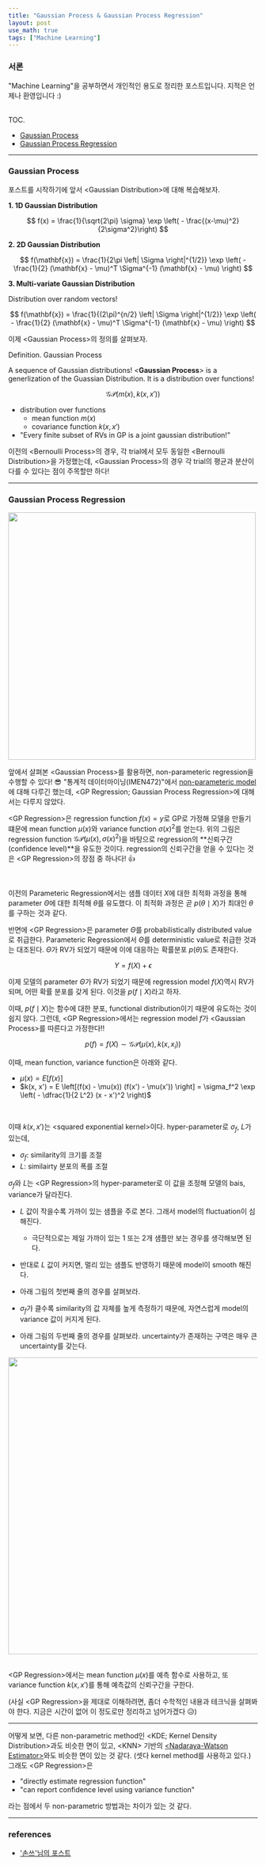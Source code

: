 ```yaml
---
title: "Gaussian Process & Gaussian Process Regression"
layout: post
use_math: true
tags: ["Machine Learning"]
---
```


### 서론

"Machine Learning"을 공부하면서 개인적인 용도로 정리한 포스트입니다. 지적은 언제나 환영입니다 :)

<br><span class="statement-title">TOC.</span><br>

- [Gaussian Process](#gaussian-process)
- [Gaussian Process Regression](#gaussian-process-regression)

<hr/>

### Gaussian Process

포스트를 시작하기에 앞서 \<Gaussian Distribution\>에 대해 복습해보자.

**1\. 1D Gaussian Distribution**

$$
f(x) = \frac{1}{\sqrt{2\pi} \sigma} \exp \left( - \frac{(x-\mu)^2}{2\sigma^2}\right)
$$

**2\. 2D Gaussian Distribution**

$$
f(\mathbf{x}) = \frac{1}{2\pi \left| \Sigma \right|^{1/2}} \exp \left( - \frac{1}{2} (\mathbf{x} - \mu)^T \Sigma^{-1} (\mathbf{x} - \mu) \right)
$$

**3\. Multi-variate Gaussian Distribution**

Distribution over random vectors!

$$
f(\mathbf{x}) = \frac{1}{(2\pi)^{n/2} \left| \Sigma \right|^{1/2}} \exp \left( - \frac{1}{2} (\mathbf{x} - \mu)^T \Sigma^{-1} (\mathbf{x} - \mu) \right)
$$

이제 \<Gaussian Process\>의 정의를 살펴보자.

<div class="definition" markdown="1">

<span class="statement-title">Definition.</span> Gaussian Process<br>

A sequence of Gaussian distributions! \<**Gaussian Process**\> is a generlization of the Guassian Distribution. It is a distribution over functions!

$$
\mathcal{GP} (m(x), k(x, x'))
$$

- distribution over functions
  - mean function $m(x)$
  - covariance function $k(x, x')$
- "Every finite subset of RVs in GP is a joint gaussian distribution!"

</div>

이전의 \<Bernoulli Process\>의 경우, 각 trial에서 모두 동일한 \<Bernoulli Distribution\>을 가정했는데, \<Gaussian Process\>의 경우 각 trial의 평균과 분산이 다를 수 있다는 점이 주목할만 하다!

<hr/>

### Gaussian Process Regression

<div class="img-wrapper">
  <img src="https://lh3.googleusercontent.com/-QSlMIVtiVFU/X7SgGoqKYwI/AAAAAAAAOOo/u8vbYa-QeVUW5ppkpHQPQ4hV_CH0vF33wCLcBGAsYHQ/w514-h360/image.png" width="500px">
</div>

앞에서 살펴본 \<Gaussian Process\>를 활용하면, non-parameteric regression을 수행할 수 있다! 😎 "통계적 데이터마이닝(IMEN472)"에서 [non-parameteric model](https://bluehorn07.github.io/computer_science/2021/02/24/statistical-data-mining.html#non-parametric-method)에 대해 다루긴 했는데, \<GP Regression; Gaussian Process Regression\>에 대해서는 다루지 않았다.

\<GP Regression\>은 regression function $f(x)=y$로 GP로 가정해 모델을 만들기 떄문에 mean function $\mu(x)$와 variance function $\sigma(x)^2$를 얻는다. 위의 그림은 regression function $\mathcal{GP}(\mu(x), \sigma(x)^2)$을 바탕으로 regression의 **신뢰구간(confidence level)**을 유도한 것이다. regression의 신뢰구간을 얻을 수 있다는 것은 \<GP Regression\>의 장점 중 하나다! 👍

<br/>

이전의 Parameteric Regression에서는 샘플 데이터 $X$에 대한 최적화 과정을 통해 parameter $\Theta$에 대한 최적해 $\theta$를 유도했다. 이 최적화 과정은 곧 $p(\theta \mid X)$가 최대인 $\theta$를 구하는 것과 같다.

반면에 \<GP Regression\>은 parameter $\Theta$를 <span class="half_HL">probabilistically distributed value</span>로 취급한다. Parameteric Regression에서 $\Theta$를 deterministic value로 취급한 것과는 대조된다. $\Theta$가 RV가 되었기 때문에 이에 대응하는 확률분포 $p(\theta)$도 존재한다.

$$
Y = f(X) + \epsilon
$$

이제 모델의 parameter $\Theta$가 RV가 되었기 때문에 regression model $f(X)$역시 RV가 되며, 어떤 확률 분포를 갖게 된다. 이것을 $p(f \mid X)$라고 하자.

이때, $p(f \mid X)$는 함수에 대한 분포, functional distribution이기 때문에 유도하는 것이 쉽지 않다. 그런데, <span class="half_HL">\<GP Regression\>에서는 regression model $f$가 \<Gaussian Process\>를 따른다고 가정한다!!</span>

$$
p(f) = f(X) \sim \mathcal{GP} \left( \mu(x), k(x, x_i) \right)
$$

이때, mean function, variance function은 아래와 같다.

- $\mu(x) = E [f(x)]$
- $k(x, x') = E \left[(f(x) - \mu(x)) (f(x') - \mu(x')) \right] = \sigma_f^2 \exp \left( - \dfrac{1}{2 L^2} (x - x')^2 \right)$

<br/>

이때 $k(x, x')$는 \<squared exponential kernel\>이다. hyper-parameter로 $\sigma_f$, $L$가 있는데,

- $\sigma_f$: similarity의 크기를 조절
- $L$: similairty 분포의 폭를 조절

$\sigma_f$와 $L$는 \<GP Regression\>의 hyper-parameter로 이 값을 조정해 모델의 bais, variance가 달라진다.

- $L$ 값이 작을수록 가까이 있는 샘플을 주로 본다. 그래서 model의 fluctuation이 심해진다.
  - 극단적으로는 제일 가까이 있는 1 또는 2개 샘플만 보는 경우를 생각해보면 된다.
- 반대로 $L$ 값이 커지면, 멀리 있는 샘플도 반영하기 때문에 model이 smooth 해진다.
- 아래 그림의 첫번째 줄의 경우를 살펴보라.


- $\sigma_f$가 클수록 similarity의 값 자체를 높게 측정하기 때문에, 자연스럽게 model의  variance 값이 커지게 된다.
- 아래 그림의 두번째 줄의 경우를 살펴보라. uncertainty가 존재하는 구역은 매우 큰 uncertainty를 갖는다.

<div class="img-wrapper">
  <img src="https://lh3.googleusercontent.com/-3stFRMVzKRY/X7vwBqAi6GI/AAAAAAAAOxo/pD_ZWUZQ8bg_wk1hnP8QvhMbE-W1cld5QCLcBGAsYHQ/w627-h633/image.png" width="600px">
</div>

<br/>

\<GP Regression\>에서는 mean function $\mu(x)$를 예측 함수로 사용하고, 또 variance function $k(x, x')$를 통해 예측값의 신뢰구간을 구한다.

(사실 \<GP Regression\>을 제대로 이해하려면, 좀더 수학적인 내용과 테크닉을 살펴봐야 한다. 지금은 시간이 없어 이 정도로만 정리하고 넘어가겠다 😥)

<hr/>

어떻게 보면, 다른 non-parametric method인 \<KDE; Kernel Density Distribution\>과도 비슷한 면이 있고, \<KNN\> 기반의 [\<Nadaraya-Watson Estimator\>](https://bluehorn07.github.io/computer_science/2021/05/16/KNN-and-kernel-method.html#nadaraya-watson-estimator)와도 비슷한 면이 있는 것 같다. (셋다 kernel method를 사용하고 있다.) 그래도 \<GP Regression\>은 

- "directly estimate regression function"
- "can report confidence level using variance function"

라는 점에서 두 non-parametric 방법과는 차이가 있는 것 같다.

<hr/>

### references

- ['손쓰'님의 포스트](https://sonsnotation.blogspot.com/2020/11/11-2-gaussian-progress-regression.html)